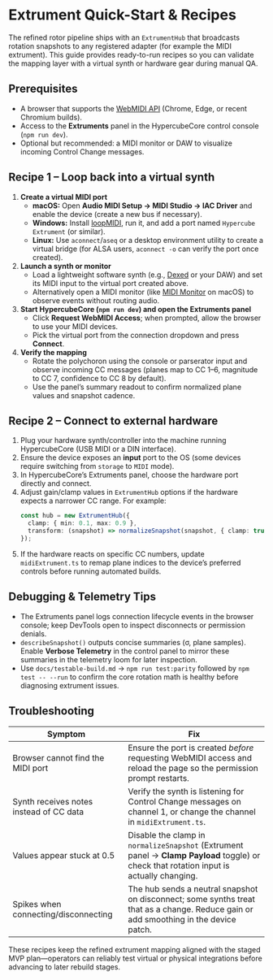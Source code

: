 # Extrument Quick-Start & Recipes

The refined rotor pipeline ships with an `ExtrumentHub` that broadcasts rotation snapshots to any
registered adapter (for example the MIDI extrument). This guide provides ready-to-run recipes so you can
validate the mapping layer with a virtual synth or hardware gear during manual QA.

## Prerequisites

- A browser that supports the [WebMIDI API](https://www.w3.org/TR/webmidi/) (Chrome, Edge, or recent
  Chromium builds).
- Access to the **Extruments** panel in the HypercubeCore control console (`npm run dev`).
- Optional but recommended: a MIDI monitor or DAW to visualize incoming Control Change messages.

## Recipe 1 – Loop back into a virtual synth

1. **Create a virtual MIDI port**
   - **macOS:** Open **Audio MIDI Setup → MIDI Studio → IAC Driver** and enable the device (create a new
     bus if necessary).
   - **Windows:** Install [loopMIDI](https://www.tobias-erichsen.de/software/loopmidi.html), run it, and add
     a port named `Hypercube Extrument` (or similar).
   - **Linux:** Use `aconnect`/`aseq` or a desktop environment utility to create a virtual bridge (for
     ALSA users, `aconnect -o` can verify the port once created).
2. **Launch a synth or monitor**
   - Load a lightweight software synth (e.g., [Dexed](https://asb2m10.github.io/dexed/) or your DAW) and set
     its MIDI input to the virtual port created above.
   - Alternatively open a MIDI monitor (like [MIDI Monitor](https://www.snoize.com/MIDIMonitor/) on macOS) to
     observe events without routing audio.
3. **Start HypercubeCore (`npm run dev`) and open the Extruments panel**
   - Click **Request WebMIDI Access**; when prompted, allow the browser to use your MIDI devices.
   - Pick the virtual port from the connection dropdown and press **Connect**.
4. **Verify the mapping**
   - Rotate the polychoron using the console or parserator input and observe incoming CC messages (planes map
     to CC 1–6, magnitude to CC 7, confidence to CC 8 by default).
   - Use the panel’s summary readout to confirm normalized plane values and snapshot cadence.

## Recipe 2 – Connect to external hardware

1. Plug your hardware synth/controller into the machine running HypercubeCore (USB MIDI or a DIN interface).
2. Ensure the device exposes an **input** port to the OS (some devices require switching from `storage` to
   `MIDI` mode).
3. In HypercubeCore’s Extruments panel, choose the hardware port directly and connect.
4. Adjust gain/clamp values in `ExtrumentHub` options if the hardware expects a narrower CC range. For
   example:
   ```ts
   const hub = new ExtrumentHub({
     clamp: { min: 0.1, max: 0.9 },
     transform: (snapshot) => normalizeSnapshot(snapshot, { clamp: true })
   });
   ```
5. If the hardware reacts on specific CC numbers, update `midiExtrument.ts` to remap plane indices to the
   device’s preferred controls before running automated builds.

## Debugging & Telemetry Tips

- The Extruments panel logs connection lifecycle events in the browser console; keep DevTools open to inspect
  disconnects or permission denials.
- `describeSnapshot()` outputs concise summaries (σ, plane samples). Enable **Verbose Telemetry** in the
  control panel to mirror these summaries in the telemetry loom for later inspection.
- Use `docs/testable-build.md` → `npm run test:parity` followed by `npm test -- --run` to confirm the core
  rotation math is healthy before diagnosing extrument issues.

## Troubleshooting

| Symptom | Fix |
| --- | --- |
| Browser cannot find the MIDI port | Ensure the port is created *before* requesting WebMIDI access and reload the page so the permission prompt restarts. |
| Synth receives notes instead of CC data | Verify the synth is listening for Control Change messages on channel 1, or change the channel in `midiExtrument.ts`. |
| Values appear stuck at 0.5 | Disable the clamp in `normalizeSnapshot` (Extrument panel → **Clamp Payload** toggle) or check that rotation input is actually changing. |
| Spikes when connecting/disconnecting | The hub sends a neutral snapshot on disconnect; some synths treat that as a change. Reduce gain or add smoothing in the device patch. |

These recipes keep the refined extrument mapping aligned with the staged MVP plan—operators can reliably test
virtual or physical integrations before advancing to later rebuild stages.
